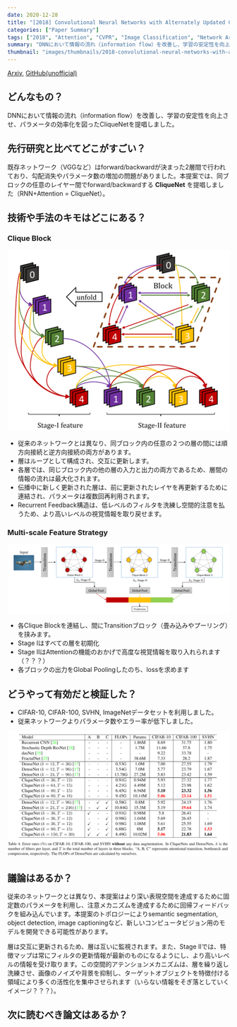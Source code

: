 ```yaml
---
date: 2020-12-28
title: "[2018] Convolutional Neural Networks with Alternately Updated Clique"
categories: ["Paper Summary"]
tags: ["2018", "Attention", "CVPR", "Image Classification", "Network Architecture", "RNN"]
summary: "DNNにおいて情報の流れ（information flow）を改善し、学習の安定性を向上させ、パラメータの効率化を図ったCliqueNetを提唱しました。"
thumbnail: "images/thumbnails/2018-convolutional-neural-networks-with-alternately-udated-clique.png"
---
```


[Arxiv](https://arxiv.org/abs/1802.10419), [GitHub(unofficial)](https://github.com/iboing/CliqueNet)

## どんなもの？

DNNにおいて情報の流れ（information flow）を改善し、学習の安定性を向上させ、パラメータの効率化を図ったCliqueNetを提唱しました。

## 先行研究と比べてどこがすごい？

既存ネットワーク（VGGなど）はforward/backwardが決まった2層間で行われており、勾配消失やパラメータ数の増加の問題がありました。本提案では、同ブロックの任意のレイヤー間でforward/backwardする **CliqueNet** を提唱しました（RNN+Attention = CliqueNet）。

## 技術や手法のキモはどこにある？

### Clique Block

![img](image-61.png)

-   従来のネットワークとは異なり、同ブロック内の任意の２つの層の間には順方向接続と逆方向接続の両方があります。
-   層はループとして構成され、交互に更新します。
-   各層では、同じブロック内の他の層の入力と出力の両方であるため、層間の情報の流れは最大化されます。
-   伝播中に新しく更新された層は、前に更新されたレイヤを再更新するために連結され、パラメータは複数回再利用されます。
-   Recurrent Feedback構造は、低レベルのフィルタを洗練し空間的注意を払うため、より高いレベルの視覚情報を取り戻せます。

### Multi-scale Feature Strategy 

![img](image-62-1024x319.png)

-   各Clique Blockを連結し、間にTransitionブロック（畳み込みやプーリング）を挟みます。
-   Stage Iはすべての層を初期化
-   Stage IIはAttentionの機能のおかげで高度な視覚情報を取り入れられます（？？？）
-   各ブロックの出力をGlobal Poolingしたのち、lossを求めます

## どうやって有効だと検証した？

-   CIFAR-10, CIFAR-100, SVHN, ImageNetデータセットを利用しました。
-   従来ネットワークよりパラメータ数やエラー率が低下しました。

![img](image-63-1024x575.png)

## 議論はあるか？

従来のネットワークとは異なり、本提案はより深い表現空間を達成するために固定数のパラメータを利用し、注意メカニズムを達成するために回帰フィードバックを組み込んでいます。本提案のトポロジーによりsemantic segmentation, object detection, image captioningなど、新しいコンピュータビジョン用のモデルを開発できる可能性があります。

層は交互に更新されるため、層は互いに監視されます。また、Stage IIでは、特徴マップは常にフィルタの更新情報が最新のものになるようにし、より高いレベルの情報を受け取ります。この空間的アテンションメカニズムは、層を繰り返し洗練させ、画像のノイズや背景を抑制し、ターゲットオブジェクトを特徴付ける領域により多くの活性化を集中させられます（いらない情報をそぎ落としていくイメージ？？？）。

## 次に読むべき論文はあるか？